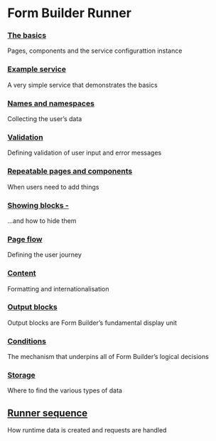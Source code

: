 # Form Builder Runner

<!--
What data does Form Builder use and create?
There are 3 basic types: user, service and specification data
-->

### [The basics](basics.md)

Pages, components and the service configurattion instance

### [Example service](basics-example-service.md)

A very simple service that demonstrates the basics

### [Names and namespaces](namespace.md)

Collecting the user’s data

### [Validation](validation.md)

Defining validation of user input and error messages

### [Repeatable pages and components](repeatable.md)

When users need to add things

### [Showing blocks - ](block-show.md)

...and how to hide them

### [Page flow](flow.md)

Defining the user journey

### [Content](i18n.md)

Formatting and internationalisation

### [Output blocks](block.md)

Output blocks are Form Builder’s fundamental display unit

### [Conditions](logic.md)

The mechanism that underpins all of Form Builder’s logical decisions

### [Storage](storage.md)

Where to find the various types of data

## [Runner sequence](runner--sequence.md)

How runtime data is created and requests are handled
